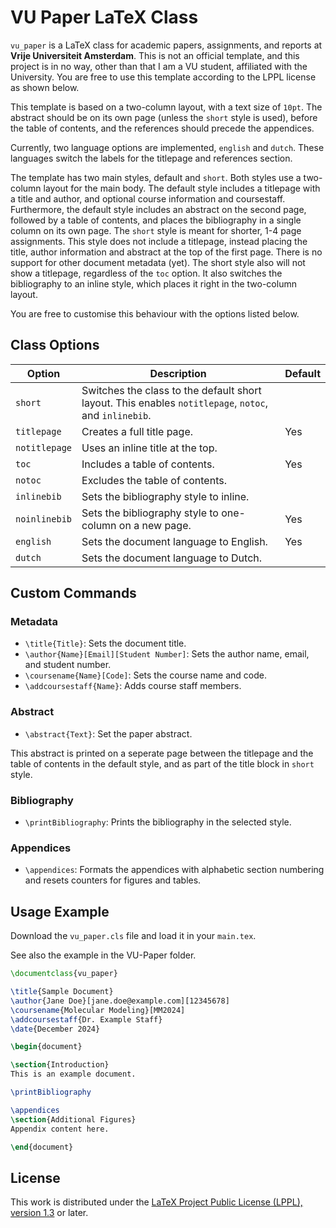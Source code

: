 # VU Paper LaTeX Class

`vu_paper` is a LaTeX class for academic papers, assignments, and reports at **Vrije Universiteit Amsterdam**. This is not an official template, and this project is in no way, other than that I am a VU student, affiliated with the University. You are free to use this template according to the LPPL license as shown below.

This template is based on a two-column layout, with a text size of `10pt`. The abstract should be on its own page (unless the `short` style is used), before the table of contents, and the references should precede the appendices.

Currently, two language options are implemented, `english` and `dutch`. These languages switch the labels for the titlepage and references section. 

The template has two main styles, default and `short`. Both styles use a two-column layout for the main body. The default style includes a titlepage with a title and author, and optional course information and coursestaff. Furthermore, the default style includes an abstract on the second page, followed by a table of contents, and places the bibliography in a single column on its own page.
The `short` style is meant for shorter, 1-4 page assignments. This style does not include a titlepage, instead placing the title, author information and abstract at the top of the first page. There is no support for other document metadata (yet). The short style also will not show a titlepage, regardless of the `toc` option. It also switches the bibliography to an inline style, which places it right in the two-column layout. 

You are free to customise this behaviour with the options listed below.

## Class Options

| Option        | Description                            | Default |
| ------------- | -------------------------------------- | ------- |
| `short`       | Switches the class to the default short layout. This enables `notitlepage`, `notoc`, and `inlinebib`. |  | 
| `titlepage`   | Creates a full title page.             | Yes     | 
| `notitlepage` | Uses an inline title at the top.       |         | 
| `toc`         | Includes a table of contents.          | Yes     | 
| `notoc`       | Excludes the table of contents.        |         | 
| `inlinebib`   | Sets the bibliography style to inline. |         |
| `noinlinebib` | Sets the bibliography style to one-column on a new page. | Yes |
| `english`     | Sets the document language to English. | Yes     | 
| `dutch`       | Sets the document language to Dutch.   |         |  

## Custom Commands

### Metadata

- `\title{Title}`: Sets the document title.
- `\author{Name}[Email][Student Number]`: Sets the author name, email, and student number.
- `\coursename{Name}[Code]`: Sets the course name and code.
- `\addcoursestaff{Name}`: Adds course staff members.

### Abstract

- `\abstract{Text}`: Set the paper abstract.

This abstract is printed on a seperate page between the titlepage and the table of contents in the default style, and as part of the title block in `short` style.

### Bibliography

- `\printBibliography`: Prints the bibliography in the selected style.

### Appendices

- `\appendices`: Formats the appendices with alphabetic section numbering and resets counters for figures and tables.

## Usage Example

Download the `vu_paper.cls` file and load it in your `main.tex`.

See also the example in the VU-Paper folder.

```latex
\documentclass{vu_paper}

\title{Sample Document}
\author{Jane Doe}[jane.doe@example.com][12345678]
\coursename{Molecular Modeling}[MM2024]
\addcoursestaff{Dr. Example Staff}
\date{December 2024}

\begin{document}

\section{Introduction}
This is an example document.

\printBibliography

\appendices
\section{Additional Figures}
Appendix content here.

\end{document}
```

## License
This work is distributed under the [LaTeX Project Public License (LPPL), version 1.3](https://www.latex-project.org/lppl/lppl-1-3c.txt) or later.
